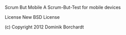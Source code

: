 Scrum But Mobile
A Scrum-But-Test for mobile devices

License
New BSD License

(c) Copyright 2012 Dominik Borchardt